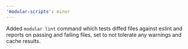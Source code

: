 ```yaml
---
'modular-scripts': minor
---
```


Added `modular lint` command which tests diffed files against eslint and reports
on passing and failing files, set to not tolerate any warnings and cache
results.
